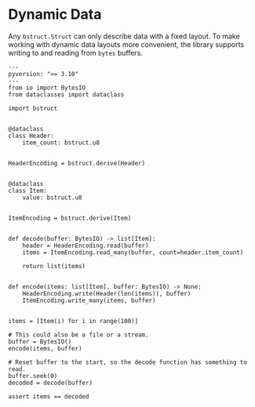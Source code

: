 # Dynamic Data

Any `bstruct.Struct` can only describe data with a fixed layout.
To make working with dynamic data layouts more convenient, the library supports writing to and reading from `bytes` buffers.

```{testcode}
---
pyversion: ">= 3.10"
---
from io import BytesIO
from dataclasses import dataclass

import bstruct


@dataclass
class Header:
    item_count: bstruct.u8


HeaderEncoding = bstruct.derive(Header)


@dataclass
class Item:
    value: bstruct.u8


ItemEncoding = bstruct.derive(Item)


def decode(buffer: BytesIO) -> list[Item]:
    header = HeaderEncoding.read(buffer)
    items = ItemEncoding.read_many(buffer, count=header.item_count)

    return list(items)


def encode(items: list[Item], buffer: BytesIO) -> None:
    HeaderEncoding.write(Header(len(items)), buffer)
    ItemEncoding.write_many(items, buffer)


items = [Item(i) for i in range(100)]

# This could also be a file or a stream.
buffer = BytesIO()
encode(items, buffer)

# Reset buffer to the start, so the decode function has something to read.
buffer.seek(0)
decoded = decode(buffer)

assert items == decoded
```
